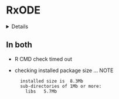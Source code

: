 # RxODE

<details>

* Version: 1.1.1
* GitHub: https://github.com/nlmixrdevelopment/RxODE
* Source code: https://github.com/cran/RxODE
* Date/Publication: 2021-09-03 12:30:05 UTC
* Number of recursive dependencies: 179

Run `revdep_details(, "RxODE")` for more info

</details>

## In both

*   R CMD check timed out
    

*   checking installed package size ... NOTE
    ```
      installed size is  8.3Mb
      sub-directories of 1Mb or more:
        libs   5.7Mb
    ```


